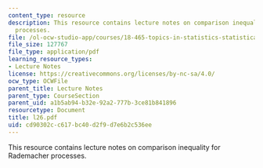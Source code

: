 ```yaml
---
content_type: resource
description: This resource contains lecture notes on comparison inequality for Rademacher
  processes.
file: /ol-ocw-studio-app/courses/18-465-topics-in-statistics-statistical-learning-theory-spring-2007/cd90302cc617bc40d2f9d7e6b2c536ee_l26.pdf
file_size: 127767
file_type: application/pdf
learning_resource_types:
- Lecture Notes
license: https://creativecommons.org/licenses/by-nc-sa/4.0/
ocw_type: OCWFile
parent_title: Lecture Notes
parent_type: CourseSection
parent_uid: a1b5ab94-b32e-92a2-777b-3ce81b841896
resourcetype: Document
title: l26.pdf
uid: cd90302c-c617-bc40-d2f9-d7e6b2c536ee
---
```

This resource contains lecture notes on comparison inequality for Rademacher processes.